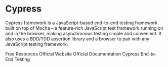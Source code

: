 # Cypress

Cypress framework is a JavaScript-based end-to-end testing framework built on top of Mocha – a feature-rich JavaScript test framework running on and in the browser, making asynchronous testing simple and convenient. It also uses a BDD/TDD assertion library and a browser to pair with any JavaScript testing framework.

<ResourceGroupTitle>Free Resources</ResourceGroupTitle>
<BadgeLink colorScheme='blue' badgeText='Official Website' href='https://www.cypress.io/'>Official Website</BadgeLink>
<BadgeLink colorScheme='blue' badgeText='Official Docs' href='https://docs.cypress.io/guides/overview/why-cypress#Other'>Official Documentation</BadgeLink>
<BadgeLink badgeText='Watch' href='https://www.youtube.com/watch?v=7N63cMKosIE'>Cypress End-to-End Testing</BadgeLink>
